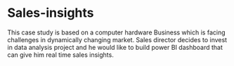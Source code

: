 # Sales-insights
This case study is based on a computer hardware Business which is facing challenges in dynamically changing market. Sales director decides to invest in data analysis project and he would like to build power BI dashboard that can give him real time sales insights.
